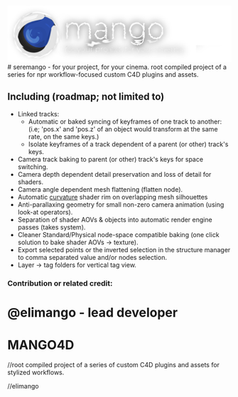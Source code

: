 <img src="/res/branding.png">
# seremango - for your project, for your cinema.
root compiled project of a series for npr workflow-focused custom C4D plugins and assets.

## Including (roadmap; not limited to)

- Linked tracks:
  - Automatic or baked syncing of keyframes of one track to another:
    (i.e; 'pos.x' and 'pos.z' of an object would transform at the same rate, on the same keys.)
  - Isolate keyframes of a track dependent of a parent (or other) track's keys.
- Camera track baking to parent (or other) track's keys for space switching.
- Camera depth dependent detail preservation and loss of detail for shaders.
- Camera angle dependent mesh flattening (flatten node).
- Automatic  <a href="https://elimango.github.io/studio/assetry/nodes/info/curvature">curvature</a> shader rim on overlapping mesh silhouettes
- Anti-parallaxing geometry for small non-zero camera animation (using look-at operators).
- Separation of shader AOVs & objects into automatic render engine passes (takes system).
- Cleaner Standard/Physical node-space compatible baking (one click solution to bake shader AOVs -> texture).
- Export selected points or the inverted selection in the structure manager to comma separated value and/or nodes selection.
- Layer -> tag folders for vertical tag view.

### Contribution or related credit:
@elimango - lead developer
=======
# MANGO4D
//root compiled project of a series of <various> custom C4D plugins and assets for stylized workflows.

//elimango
